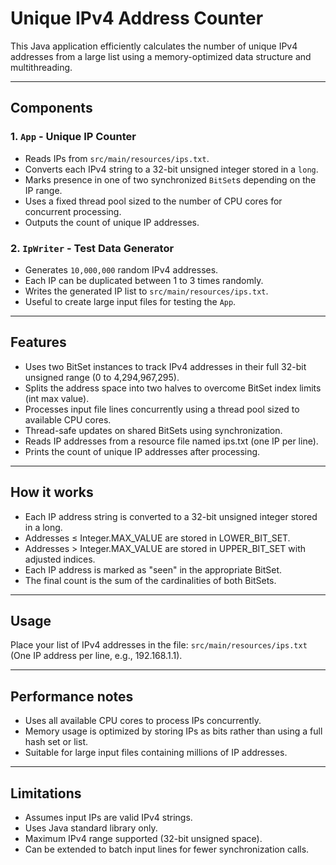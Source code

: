 # Unique IPv4 Address Counter

This Java application efficiently calculates the number of unique IPv4 addresses from a large list using a memory-optimized data structure and multithreading.

---

## Components

### 1. `App` - Unique IP Counter

- Reads IPs from `src/main/resources/ips.txt`.
- Converts each IPv4 string to a 32-bit unsigned integer stored in a `long`.
- Marks presence in one of two synchronized `BitSet`s depending on the IP range.
- Uses a fixed thread pool sized to the number of CPU cores for concurrent processing.
- Outputs the count of unique IP addresses.

### 2. `IpWriter` - Test Data Generator

- Generates `10,000,000` random IPv4 addresses.
- Each IP can be duplicated between 1 to 3 times randomly.
- Writes the generated IP list to `src/main/resources/ips.txt`.
- Useful to create large input files for testing the `App`.

---

## Features

- Uses two BitSet instances to track IPv4 addresses in their full 32-bit unsigned range (0 to 4,294,967,295).
- Splits the address space into two halves to overcome BitSet index limits (int max value).
- Processes input file lines concurrently using a thread pool sized to available CPU cores.
- Thread-safe updates on shared BitSets using synchronization.
- Reads IP addresses from a resource file named ips.txt (one IP per line).
- Prints the count of unique IP addresses after processing.

---

## How it works

- Each IP address string is converted to a 32-bit unsigned integer stored in a long.
- Addresses ≤ Integer.MAX_VALUE are stored in LOWER_BIT_SET.
- Addresses > Integer.MAX_VALUE are stored in UPPER_BIT_SET with adjusted indices.
- Each IP address is marked as "seen" in the appropriate BitSet.
- The final count is the sum of the cardinalities of both BitSets.

---

## Usage

Place your list of IPv4 addresses in the file: `src/main/resources/ips.txt` (One IP address per line, e.g., 192.168.1.1).

---

## Performance notes

- Uses all available CPU cores to process IPs concurrently.
- Memory usage is optimized by storing IPs as bits rather than using a full hash set or list.
- Suitable for large input files containing millions of IP addresses.

---

## Limitations

- Assumes input IPs are valid IPv4 strings.
- Uses Java standard library only.
- Maximum IPv4 range supported (32-bit unsigned space).
- Can be extended to batch input lines for fewer synchronization calls.
